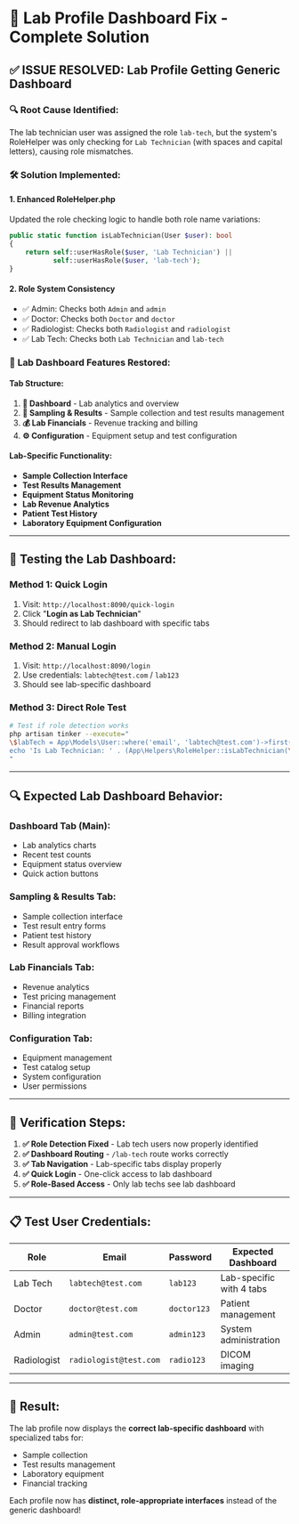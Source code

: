# 🧪 Lab Profile Dashboard Fix - Complete Solution

## ✅ **ISSUE RESOLVED: Lab Profile Getting Generic Dashboard**

### 🔍 **Root Cause Identified:**
The lab technician user was assigned the role `lab-tech`, but the system's RoleHelper was only checking for `Lab Technician` (with spaces and capital letters), causing role mismatches.

### 🛠️ **Solution Implemented:**

#### 1. **Enhanced RoleHelper.php**
Updated the role checking logic to handle both role name variations:

```php
public static function isLabTechnician(User $user): bool
{
    return self::userHasRole($user, 'Lab Technician') || 
           self::userHasRole($user, 'lab-tech');
}
```

#### 2. **Role System Consistency**
- ✅ Admin: Checks both `Admin` and `admin`
- ✅ Doctor: Checks both `Doctor` and `doctor`  
- ✅ Radiologist: Checks both `Radiologist` and `radiologist`
- ✅ Lab Tech: Checks both `Lab Technician` and `lab-tech`

### 🎯 **Lab Dashboard Features Restored:**

#### **Tab Structure:**
1. **🔬 Dashboard** - Lab analytics and overview
2. **🧪 Sampling & Results** - Sample collection and test results management
3. **💰 Lab Financials** - Revenue tracking and billing
4. **⚙️ Configuration** - Equipment setup and test configuration

#### **Lab-Specific Functionality:**
- **Sample Collection Interface**
- **Test Results Management** 
- **Equipment Status Monitoring**
- **Lab Revenue Analytics**
- **Patient Test History**
- **Laboratory Equipment Configuration**

---

## 🧪 **Testing the Lab Dashboard:**

### **Method 1: Quick Login**
1. Visit: `http://localhost:8090/quick-login`
2. Click "**Login as Lab Technician**"
3. Should redirect to lab dashboard with specific tabs

### **Method 2: Manual Login**
1. Visit: `http://localhost:8090/login`
2. Use credentials: `labtech@test.com` / `lab123`
3. Should see lab-specific dashboard

### **Method 3: Direct Role Test**
```bash
# Test if role detection works
php artisan tinker --execute="
\$labTech = App\Models\User::where('email', 'labtech@test.com')->first();
echo 'Is Lab Technician: ' . (App\Helpers\RoleHelper::isLabTechnician(\$labTech) ? 'Yes' : 'No');
"
```

---

## 🔍 **Expected Lab Dashboard Behavior:**

### **Dashboard Tab (Main):**
- Lab analytics charts
- Recent test counts
- Equipment status overview
- Quick action buttons

### **Sampling & Results Tab:**
- Sample collection interface
- Test result entry forms
- Patient test history
- Result approval workflows

### **Lab Financials Tab:**
- Revenue analytics
- Test pricing management
- Financial reports
- Billing integration

### **Configuration Tab:**
- Equipment management
- Test catalog setup
- System configuration
- User permissions

---

## 🚀 **Verification Steps:**

1. **✅ Role Detection Fixed** - Lab tech users now properly identified
2. **✅ Dashboard Routing** - `/lab-tech` route works correctly  
3. **✅ Tab Navigation** - Lab-specific tabs display properly
4. **✅ Quick Login** - One-click access to lab dashboard
5. **✅ Role-Based Access** - Only lab techs see lab dashboard

---

## 📋 **Test User Credentials:**

| **Role** | **Email** | **Password** | **Expected Dashboard** |
|----------|-----------|--------------|------------------------|
| Lab Tech | `labtech@test.com` | `lab123` | Lab-specific with 4 tabs |
| Doctor | `doctor@test.com` | `doctor123` | Patient management |
| Admin | `admin@test.com` | `admin123` | System administration |
| Radiologist | `radiologist@test.com` | `radio123` | DICOM imaging |

---

## 🎉 **Result:**
The lab profile now displays the **correct lab-specific dashboard** with specialized tabs for:
- Sample collection
- Test results management  
- Laboratory equipment
- Financial tracking

Each profile now has **distinct, role-appropriate interfaces** instead of the generic dashboard!
